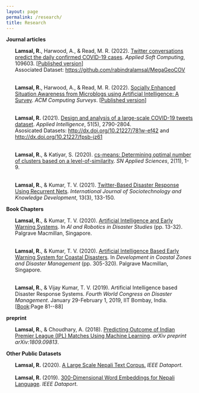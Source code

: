 ```yaml
---
layout: page
permalink: /research/
title: Research
---
```

<b>Journal articles</b>
<ul>

<b>Lamsal, R.</b>, Harwood, A., & Read, M. R. (2022). <a href="https://arxiv.org/abs/2206.10471">Twitter conversations predict the daily confirmed COVID-19 cases</a>. <i>Applied Soft Computing</i>, 109603. [<a href="https://doi.org/10.1016/j.asoc.2022.109603">Published version</a>]<br>
  Associated Dataset: https://github.com/rabindralamsal/MegaGeoCOV
  <br><br>  
  
<b>Lamsal, R.</b>, Harwood, A., & Read, M. R. (2022). <a href="https://rlamsal.com.np/papers/Socially_Enhanced_Situation_Awareness_from_Microblogs_using_Artificial_Intelligence__A_Survey.pdf">Socially Enhanced Situation Awareness from Microblogs using Artificial Intelligence: A Survey</a>. <i>ACM Computing Surveys</i>. [<a href="https://doi.org/10.1145/3524498">Published version</a>]<br><br>
 
  
<b>Lamsal, R.</b> (2021). <a href="https://doi.org/10.1145/3524498">Design and analysis of a large-scale COVID-19 tweets dataset</a>. <i>Applied Intelligence</i>, 51(5), 2790-2804.<br>
Asosicated Datasets: http://dx.doi.org/10.21227/781w-ef42 and http://dx.doi.org/10.21227/fpsb-jz61
<br><br>


<b>Lamsal, R.</b>, & Katiyar, S. (2020). <a href="https://doi.org/10.1007/s42452-020-03582-5">cs-means: Determining optimal number of clusters based on a level-of-similarity</a>. <i>SN Applied Sciences</i>, 2(11), 1-9.<br><br>

<b>Lamsal, R.</b>, & Kumar, T. V. (2021). <a href="https://doi.org/10.4018/978-1-6684-7145-6.ch031">Twitter-Based Disaster Response Using Recurrent Nets</a>. <i>International Journal of Sociotechnology and Knowledge Development</i>, 13(3), 133-150.
</ul>

<b>Book Chapters</b>

<ul>

<b>Lamsal, R.</b>, & Kumar, T. V. (2020). <a href="v">Artificial Intelligence and Early Warning Systems</a>. In <i>AI and Robotics in Disaster Studies</i> (pp. 13-32). Palgrave Macmillan, Singapore.<br><br>

<b>Lamsal, R.</b>, & Kumar, T. V. (2020). <a href="https://link.springer.com/chapter/10.1007/978-981-15-4294-7_21">Artificial Intelligence Based Early Warning System for Coastal Disasters</a>. In <i>Development in Coastal Zones and Disaster Management</i> (pp. 305-320). Palgrave Macmillan, Singapore.<br><br>
  
<b>Lamsal, R.</b>, & Vijay Kumar, T. V. (2019). Artificial Intelligence based Disaster Response Systems. <i>Fourth World Congress on Disaster Management</i>. January 29-February 1, 2019, IIT Bombay, India. [<a href="https://www.wcdm.co.in/Documents/Past%20WCDMs/4th_WCDM_Ebook_Vol-3.pdf">Book</a>:Page 81--88]

</ul>

<b>preprint</b>

<ul>

<b>Lamsal, R.</b>, & Choudhary, A. (2018). <a href="https://arxiv.org/abs/1809.09813">Predicting Outcome of Indian Premier League (IPL) Matches Using Machine Learning</a>. <i>arXiv preprint arXiv:1809.09813</i>.

</ul>


<b>Other Public Datasets</b>

<ul>
<b>Lamsal, R.</b> (2020). <a href="http://dx.doi.org/10.21227/jxrd-d245">A Large Scale Nepali Text Corpus.</a> <i>IEEE Dataport</i>.<br><br>
<b>Lamsal, R.</b> (2019). <a href="http://dx.doi.org/10.21227/dz6s-my90">300-Dimensional Word Embeddings for Nepali Language</a>. <i>IEEE Dataport</i>.
</ul>
